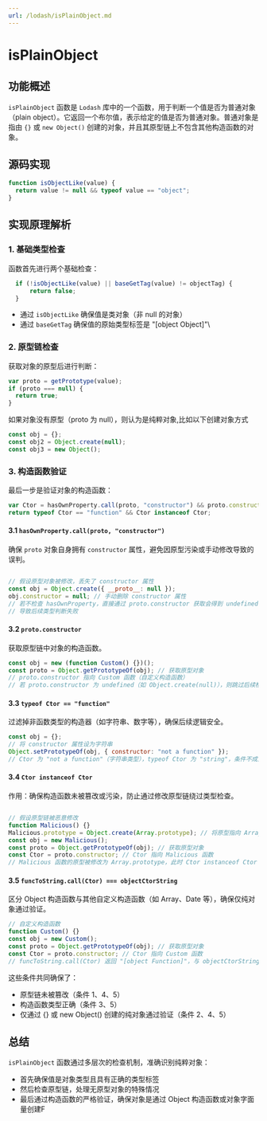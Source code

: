 ```yaml
---
url: /lodash/isPlainObject.md
---
```

# isPlainObject

## 功能概述

`isPlainObject` 函数是 `Lodash` 库中的一个函数，用于判断一个值是否为普通对象（plain object）。它返回一个布尔值，表示给定的值是否为普通对象。普通对象是指由 `{}` 或 `new Object()` 创建的对象，并且其原型链上不包含其他构造函数的对象。

## 源码实现

```js
function isObjectLike(value) {
  return value != null && typeof value == "object";
}

```

## 实现原理解析

### 1. 基础类型检查

函数首先进行两个基础检查：

```js
  if (!isObjectLike(value) || baseGetTag(value) != objectTag) {
      return false;
  }
```

* 通过 `isObjectLike` 确保值是类对象（非 null 的对象）
* 通过 `baseGetTag` 确保值的原始类型标签是 "\[object Object]"\\

### 2. 原型链检查

获取对象的原型后进行判断：

```js
var proto = getPrototype(value);
if (proto === null) {
  return true;
}
```

如果对象没有原型（proto 为 null），则认为是纯粹对象,比如以下创建对象方式

```js
const obj = {};
const obj2 = Object.create(null);
const obj3 = new Object();
```

### 3. 构造函数验证

最后一步是验证对象的构造函数：

```js
var Ctor = hasOwnProperty.call(proto, "constructor") && proto.constructor;
return typeof Ctor == "function" && Ctor instanceof Ctor;
```

#### 3.1 `hasOwnProperty.call(proto, "constructor")`

确保 `proto` 对象自身拥有 `constructor` 属性，避免因原型污染或手动修改导致的误判。

```js

// 假设原型对象被修改，丢失了 constructor 属性
const obj = Object.create({ __proto__: null });
obj.constructor = null; // 手动删除 constructor 属性
// 若不检查 hasOwnProperty，直接通过 proto.constructor 获取会得到 undefined
// 导致后续类型判断失败
```

#### 3.2 `proto.constructor`

获取原型链中对象的构造函数。

```js
const obj = new (function Custom() {})();
const proto = Object.getPrototypeOf(obj); // 获取原型对象
// proto.constructor 指向 Custom 函数（自定义构造函数）
// 若 proto.constructor 为 undefined（如 Object.create(null)），则跳过后续检查
```

#### 3.3 `typeof Ctor == "function"`

过滤掉非函数类型的构造器（如字符串、数字等），确保后续逻辑安全。

```js
const obj = {};
// 将 constructor 属性设为字符串
Object.setPrototypeOf(obj, { constructor: "not a function" });
// Ctor 为 "not a function"（字符串类型），typeof Ctor 为 "string"，条件不成立
```

#### 3.4 `Ctor instanceof Ctor`

作用：确保构造函数未被篡改或污染，防止通过修改原型链绕过类型检查。

```js

// 假设原型链被恶意修改
function Malicious() {}
Malicious.prototype = Object.create(Array.prototype); // 将原型指向 Array.prototype
const obj = new Malicious();
const proto = Object.getPrototypeOf(obj); // 获取原型对象
const Ctor = proto.constructor; // Ctor 指向 Malicious 函数
// Malicious 函数的原型被修改为 Array.prototype，此时 Ctor instanceof Ctor 为 false
```

#### 3.5 `funcToString.call(Ctor) === objectCtorString`

区分 Object 构造函数与其他自定义构造函数（如 Array、Date 等），确保仅纯对象通过验证。

```js
// 自定义构造函数
function Custom() {}
const obj = new Custom();
const proto = Object.getPrototypeOf(obj); // 获取原型对象
const Ctor = proto.constructor; // Ctor 指向 Custom 函数
// funcToString.call(Ctor) 返回 "[object Function]"，与 objectCtorString（"[object Object]"）不匹配
```

这些条件共同确保了：

* 原型链未被篡改（条件 1、4、5）
* 构造函数类型正确（条件 3、5）
* 仅通过 {} 或 new Object() 创建的纯对象通过验证（条件 2、4、5）

## 总结

`isPlainObject` 函数通过多层次的检查机制，准确识别纯粹对象：

* 首先确保值是对象类型且具有正确的类型标签
* 然后检查原型链，处理无原型对象的特殊情况
* 最后通过构造函数的严格验证，确保对象是通过 Object 构造函数或对象字面量创建F
